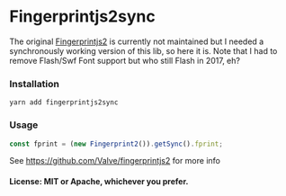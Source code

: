 # Fingerprintjs2sync

The original [Fingerprintjs2](https://github.com/Valve/fingerprintjs2) is currently not maintained but I needed a synchronously working version of this lib, so here it is. Note that I had to remove Flash/Swf Font support but who still Flash in 2017, eh?

### Installation

```
yarn add fingerprintjs2sync
```

### Usage

```js
const fprint = (new Fingerprint2()).getSync().fprint;
```

See https://github.com/Valve/fingerprintjs2 for more info

#### License: MIT or Apache, whichever you prefer.
